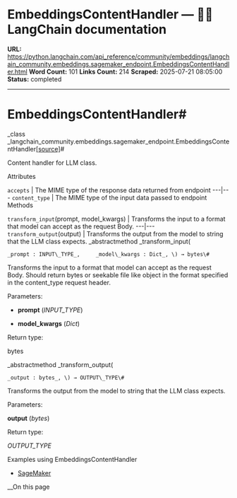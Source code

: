 # EmbeddingsContentHandler — 🦜🔗 LangChain  documentation

**URL:** https://python.langchain.com/api_reference/community/embeddings/langchain_community.embeddings.sagemaker_endpoint.EmbeddingsContentHandler.html
**Word Count:** 101
**Links Count:** 214
**Scraped:** 2025-07-21 08:05:00
**Status:** completed

---

# EmbeddingsContentHandler\#

_class _langchain\_community.embeddings.sagemaker\_endpoint.EmbeddingsContentHandler[\[source\]](https://python.langchain.com/api_reference/_modules/langchain_community/embeddings/sagemaker_endpoint.html#EmbeddingsContentHandler)\#     

Content handler for LLM class.

Attributes

`accepts` | The MIME type of the response data returned from endpoint   ---|---   `content_type` | The MIME type of the input data passed to endpoint      Methods

`transform_input`\(prompt, model\_kwargs\) | Transforms the input to a format that model can accept as the request Body.   ---|---   `transform_output`\(output\) | Transforms the output from the model to string that the LLM class expects.      _abstractmethod _transform\_input\(

    _prompt : INPUT\_TYPE_,     _model\_kwargs : Dict_, \) → bytes\#     

Transforms the input to a format that model can accept as the request Body. Should return bytes or seekable file like object in the format specified in the content\_type request header.

Parameters:     

  * **prompt** \(_INPUT\_TYPE_\)

  * **model\_kwargs** \(_Dict_\)

Return type:     

bytes

_abstractmethod _transform\_output\(

    _output : bytes_, \) → OUTPUT\_TYPE\#     

Transforms the output from the model to string that the LLM class expects.

Parameters:     

**output** \(_bytes_\)

Return type:     

_OUTPUT\_TYPE_

Examples using EmbeddingsContentHandler

  * [SageMaker](https://python.langchain.com/docs/integrations/text_embedding/sagemaker-endpoint/)

__On this page